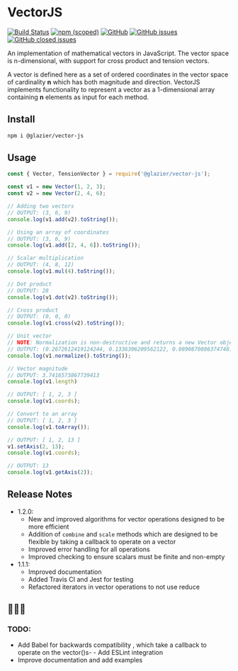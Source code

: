 # VectorJS

[![Build Status](https://travis-ci.org/spikeburton/vector-js.svg?branch=master)](https://travis-ci.org/spikeburton/vector-js)
[![npm (scoped)](https://img.shields.io/npm/v/@glazier/vector-js)](https://www.npmjs.com/package/@glazier/vector-js)
[![GitHub](https://img.shields.io/github/license/spikeburton/vector-js?color=blue)](https://github.com/spikeburton/vector-js/blob/master/LICENSE.md)
[![GitHub issues](https://img.shields.io/github/issues/spikeburton/vector-js)](https://github.com/spikeburton/vector-js/issues)
[![GitHub closed issues](https://img.shields.io/github/issues-closed/spikeburton/vector-js)](https://github.com/spikeburton/vector-js/issues?q=is%3Aissue+is%3Aclosed)

An implementation of mathematical vectors in JavaScript. The vector space is n-dimensional, with support for cross product and tension vectors.

A vector is defined here as a set of ordered coordinates in the vector space of cardinality **n** which has both magnitude and direction. VectorJS implements functionality to represent a vector as a 1-dimensional array containing **n** elements as input for each method.

## Install

```sh
npm i @glazier/vector-js
```

## Usage

```js
const { Vector, TensionVector } = require('@glazier/vector-js');

const v1 = new Vector(1, 2, 3);
const v2 = new Vector(2, 4, 6);

// Adding two vectors
// OUTPUT: (3, 6, 9)
console.log(v1.add(v2).toString());

// Using an array of coordinates
// OUTPUT: (3, 6, 9)
console.log(v1.add([2, 4, 6]).toString());

// Scalar multiplication
// OUTPUT: (4, 8, 12)
console.log(v1.mul(4).toString());

// Dot product
// OUTPUT: 28
console.log(v1.dot(v2).toString());

// Cross product
// OUTPUT: (0, 0, 0)
console.log(v1.cross(v2).toString());

// Unit vector
// NOTE: Normalization is non-destructive and returns a new Vector object
// OUTPUT: (0.2672612419124244, 0.1336306209562122, 0.0890870806374748)
console.log(v1.normalize().toString());

// Vector magnitude
// OUTPUT: 3.7416573867739413
console.log(v1.length)

// OUTPUT: [ 1, 2, 3 ]
console.log(v1.coords);

// Convert to an array
// OUTPUT: [ 1, 2, 3 ]
console.log(v1.toArray());

// OUTPUT: [ 1, 2, 13 ]
v1.setAxis(2, 13);
console.log(v1.coords);

// OUTPUT: 13
console.log(v1.getAxis(2));
```

## Release Notes

- 1.2.0:
  - New and improved algorithms for vector operations designed to be more efficient
  - Addition of `combine` and `scale` methods which are designed to be flexible by taking a callback to operate on a vector
  - Improved error handling for all operations
  - Improved checking to ensure scalars must be finite and non-empty
- 1.1.1:
  - Improved documentation
  - Added Travis CI and Jest for testing
  - Refactored iterators in vector operations to not use reduce

## 🚧🚧🚧
### TODO:

- Add Babel for backwards compatibility
, which take a callback to operate on the vector()s- - Add ESLint integration
- Improve documentation and add examples
